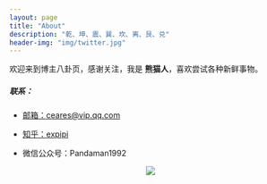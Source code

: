 ```yaml
---
layout: page
title: "About"
description: "乾、坤、震、巽、坎、离、艮、兑"
header-img: "img/twitter.jpg"
---
```


欢迎来到博主八卦页，感谢关注，我是 **熊猫人**，喜欢尝试各种新鲜事物。

##### 联系：

- [邮箱：ceares@vip.qq.com](ceares@vip.qq.com)

- [知乎：expipi](https://www.zhihu.com/people/expipi)

- 微信公众号：Pandaman1992


<center>
    <p><img src="http://7xrrbc.com1.z0.glb.clouddn.com/code2.jpg" align="center"></p>
</center>






